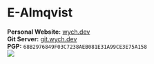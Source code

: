 <h1>E-Almqvist</h1>
<strong>Personal Website:</strong> <a href="https://wych.dev" target="_blank">wych.dev</a><br>
<strong>Git Server:</strong> <a href="https://git.wych.dev" target="_blank">git.wych.dev</a><br>
<strong>PGP:</strong> <code>68B2976849F03C7238AEB081E31A99CE3E75A158</code><br>

<img src="https://github-readme-stats.vercel.app/api/top-langs/?username=E-Almqvist&theme=dark&exclude_repo=hsf,the_auctionhouse,prog1,ewm,st,dmenu,dwmblocks,dotfiles,discord-presence-cli,scripts,equ_visualizer,adventofcode,i3-scripts,hohmann-miner,spsw&layout=compact&count_private=true&hide_border=true&bg_color=0d1117">
